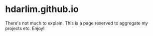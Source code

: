 # hdarlim.github.io

There's not much to explain. This is a page reserved to aggregate my projects etc. Enjoy!
